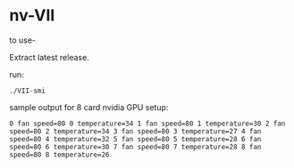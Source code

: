 # nv-VII

to use-

Extract latest release.

run:

``./VII-smi``

sample output for 8 card nvidia GPU setup:

``0 fan speed=80
0 temperature=34
1 fan speed=80
1 temperature=30
2 fan speed=80
2 temperature=34
3 fan speed=80
3 temperature=27
4 fan speed=80
4 temperature=32
5 fan speed=80
5 temperature=28
6 fan speed=80
6 temperature=30
7 fan speed=80
7 temperature=28
8 fan speed=80
8 temperature=26``
